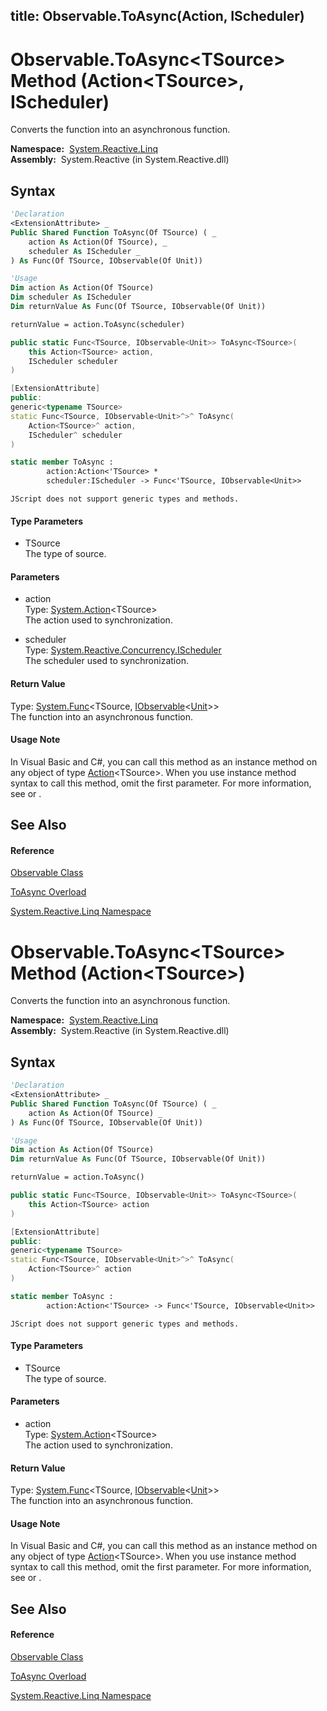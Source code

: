 title: Observable.ToAsync<TSource>(Action<TSource>, IScheduler)
---
# Observable.ToAsync\<TSource\> Method (Action\<TSource\>, IScheduler)

Converts the function into an asynchronous function.

**Namespace:**  [System.Reactive.Linq](System.Reactive.Linq/System.Reactive.Linq)  
**Assembly:**  System.Reactive (in System.Reactive.dll)

## Syntax

```vb
'Declaration
<ExtensionAttribute> _
Public Shared Function ToAsync(Of TSource) ( _
    action As Action(Of TSource), _
    scheduler As IScheduler _
) As Func(Of TSource, IObservable(Of Unit))
```

```vb
'Usage
Dim action As Action(Of TSource)
Dim scheduler As IScheduler
Dim returnValue As Func(Of TSource, IObservable(Of Unit))

returnValue = action.ToAsync(scheduler)
```

```csharp
public static Func<TSource, IObservable<Unit>> ToAsync<TSource>(
    this Action<TSource> action,
    IScheduler scheduler
)
```

```c++
[ExtensionAttribute]
public:
generic<typename TSource>
static Func<TSource, IObservable<Unit>^>^ ToAsync(
    Action<TSource>^ action, 
    IScheduler^ scheduler
)
```

```fsharp
static member ToAsync : 
        action:Action<'TSource> * 
        scheduler:IScheduler -> Func<'TSource, IObservable<Unit>> 
```

```jscript
JScript does not support generic types and methods.
```

#### Type Parameters

- TSource  
  The type of source.

#### Parameters

- action  
  Type: [System.Action](https://msdn.microsoft.com/en-us/library/018hxwa8)\<TSource\>  
  The action used to synchronization.

- scheduler  
  Type: [System.Reactive.Concurrency.IScheduler](IScheduler/IScheduler)  
  The scheduler used to synchronization.

#### Return Value

Type: [System.Func](https://msdn.microsoft.com/en-us/library/Bb549151)\<TSource, [IObservable](https://msdn.microsoft.com/en-us/library/Dd990377)\<[Unit](Unit/Unit)\>\>  
The function into an asynchronous function.

#### Usage Note

In Visual Basic and C\#, you can call this method as an instance method on any object of type [Action](https://msdn.microsoft.com/en-us/library/018hxwa8)\<TSource\>. When you use instance method syntax to call this method, omit the first parameter. For more information, see [](https://msdn.microsoft.com/en-us/library/Bb384936) or [](https://msdn.microsoft.com/en-us/library/Bb383977).

## See Also

#### Reference

[Observable Class](Observable/Observable)

[ToAsync Overload](ToAsync/Observable.ToAsync)

[System.Reactive.Linq Namespace](System.Reactive.Linq/System.Reactive.Linq)

# Observable.ToAsync\<TSource\> Method (Action\<TSource\>)

Converts the function into an asynchronous function.

**Namespace:**  [System.Reactive.Linq](System.Reactive.Linq/System.Reactive.Linq)  
**Assembly:**  System.Reactive (in System.Reactive.dll)

## Syntax

```vb
'Declaration
<ExtensionAttribute> _
Public Shared Function ToAsync(Of TSource) ( _
    action As Action(Of TSource) _
) As Func(Of TSource, IObservable(Of Unit))
```

```vb
'Usage
Dim action As Action(Of TSource)
Dim returnValue As Func(Of TSource, IObservable(Of Unit))

returnValue = action.ToAsync()
```

```csharp
public static Func<TSource, IObservable<Unit>> ToAsync<TSource>(
    this Action<TSource> action
)
```

```c++
[ExtensionAttribute]
public:
generic<typename TSource>
static Func<TSource, IObservable<Unit>^>^ ToAsync(
    Action<TSource>^ action
)
```

```fsharp
static member ToAsync : 
        action:Action<'TSource> -> Func<'TSource, IObservable<Unit>> 
```

```jscript
JScript does not support generic types and methods.
```

#### Type Parameters

- TSource  
  The type of source.

#### Parameters

- action  
  Type: [System.Action](https://msdn.microsoft.com/en-us/library/018hxwa8)\<TSource\>  
  The action used to synchronization.

#### Return Value

Type: [System.Func](https://msdn.microsoft.com/en-us/library/Bb549151)\<TSource, [IObservable](https://msdn.microsoft.com/en-us/library/Dd990377)\<[Unit](Unit/Unit)\>\>  
The function into an asynchronous function.

#### Usage Note

In Visual Basic and C\#, you can call this method as an instance method on any object of type [Action](https://msdn.microsoft.com/en-us/library/018hxwa8)\<TSource\>. When you use instance method syntax to call this method, omit the first parameter. For more information, see [](https://msdn.microsoft.com/en-us/library/Bb384936) or [](https://msdn.microsoft.com/en-us/library/Bb383977).

## See Also

#### Reference

[Observable Class](Observable/Observable)

[ToAsync Overload](ToAsync/Observable.ToAsync)

[System.Reactive.Linq Namespace](System.Reactive.Linq/System.Reactive.Linq)
